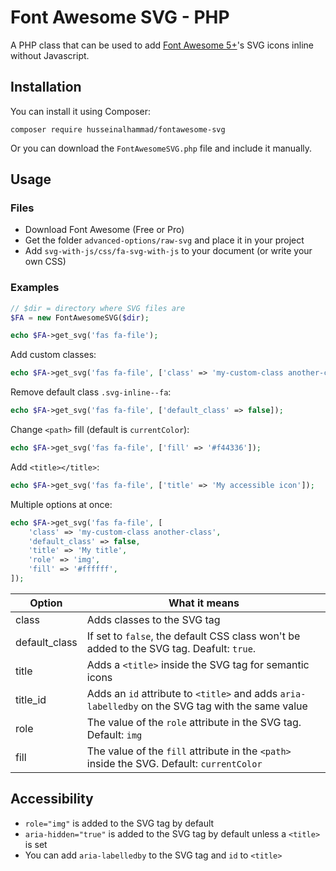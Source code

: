 # Font Awesome SVG - PHP

A PHP class that can be used to add [Font Awesome 5+](https://fontawesome.com/)'s SVG icons inline without Javascript.

## Installation

You can install it using Composer:

```
composer require husseinalhammad/fontawesome-svg
```

Or you can download the `FontAwesomeSVG.php` file and include it manually.


## Usage

### Files

* Download Font Awesome (Free or Pro)
* Get the folder `advanced-options/raw-svg` and place it in your project
* Add `svg-with-js/css/fa-svg-with-js` to your document (or write your own CSS)

### Examples

```php
// $dir = directory where SVG files are
$FA = new FontAwesomeSVG($dir);

echo $FA->get_svg('fas fa-file');
```

Add custom classes:

```php
echo $FA->get_svg('fas fa-file', ['class' => 'my-custom-class another-class']);
```

Remove default class `.svg-inline--fa`:

```php
echo $FA->get_svg('fas fa-file', ['default_class' => false]);
```

Change `<path>` fill (default is `currentColor`):

```php
echo $FA->get_svg('fas fa-file', ['fill' => '#f44336']);
```

Add `<title></title>`:

```php
echo $FA->get_svg('fas fa-file', ['title' => 'My accessible icon']);
```

Multiple options at once:

```php
echo $FA->get_svg('fas fa-file', [
    'class' => 'my-custom-class another-class',
    'default_class' => false,
    'title' => 'My title',
    'role' => 'img',
    'fill' => '#ffffff',
]);
```

| Option                | What it means   |
|-----------------------|--------------------------------------------------------------------------|
| class                 | Adds classes to the SVG tag |
| default_class         | If set to `false`, the default CSS class won't be added to the SVG tag. Deafult: `true`.  |
| title                 | Adds a `<title>` inside the SVG tag for semantic icons |
| title_id              | Adds an `id` attribute to `<title>` and adds `aria-labelledby` on the SVG tag with the same value |
| role                  | The value of the `role` attribute in the SVG tag. Default: `img` |
| fill                  | The value of the `fill` attribute in the `<path>` inside the SVG. Default: `currentColor` |


## Accessibility

* `role="img"` is added to the SVG tag by default
* `aria-hidden="true"` is added to the SVG tag by default unless a `<title>` is set
* You can add `aria-labelledby` to the SVG tag and `id` to `<title>`